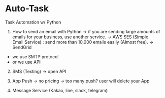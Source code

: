 # Auto-Task
Task Automation w/ Python

1. How to send an email with Python
-> if you are sending large amounts of emails for your business, use another service.
-> AWS SES (Simple Email Service) : send more than 10,000 emails easily (Almost free).
-> SendGrid

  - we use SMTP protocol
  - or we use API

2. SMS (Texting)
-> open API

3. App Push
-> no pricing
-> too many push? user will delete your App

4. Message Service (Kakao, line, slack, telegram)
